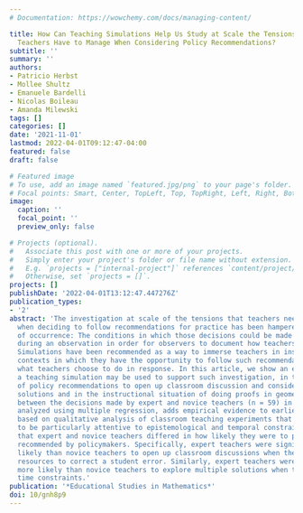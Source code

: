 ```yaml
---
# Documentation: https://wowchemy.com/docs/managing-content/

title: How Can Teaching Simulations Help Us Study at Scale the Tensions Mathematics
  Teachers Have to Manage When Considering Policy Recommendations?
subtitle: ''
summary: ''
authors:
- Patricio Herbst
- Mollee Shultz
- Emanuele Bardelli
- Nicolas Boileau
- Amanda Milewski
tags: []
categories: []
date: '2021-11-01'
lastmod: 2022-04-01T09:12:47-04:00
featured: false
draft: false

# Featured image
# To use, add an image named `featured.jpg/png` to your page's folder.
# Focal points: Smart, Center, TopLeft, Top, TopRight, Left, Right, BottomLeft, Bottom, BottomRight.
image:
  caption: ''
  focal_point: ''
  preview_only: false

# Projects (optional).
#   Associate this post with one or more of your projects.
#   Simply enter your project's folder or file name without extension.
#   E.g. `projects = ["internal-project"]` references `content/project/deep-learning/index.md`.
#   Otherwise, set `projects = []`.
projects: []
publishDate: '2022-04-01T13:12:47.447276Z'
publication_types:
- '2'
abstract: 'The investigation at scale of the tensions that teachers need to manage
  when deciding to follow recommendations for practice has been hampered by the problem
  of occurrence: The conditions in which those decisions could be made need to occur
  during an observation in order for observers to document how teachers handle them.
  Simulations have been recommended as a way to immerse teachers in instructional
  contexts in which they have the opportunity to follow such recommendations and observe
  what teachers choose to do in response. In this article, we show an example of how
  a teaching simulation may be used to support such investigation, in the context
  of policy recommendations to open up classroom discussion and consider multiple
  solutions and in the instructional situation of doing proofs in geometry. A contrast
  between the decisions made by expert and novice teachers (n = 59) in the simulation,
  analyzed using multiple regression, adds empirical evidence to earlier conjectures
  based on qualitative analysis of classroom teaching experiments that revealed teachers
  to be particularly attentive to epistemological and temporal constraints. We found
  that expert and novice teachers differed in how likely they were to prefer practices
  recommended by policymakers. Specifically, expert teachers were significantly more
  likely than novice teachers to open up classroom discussions when they had the knowledge
  resources to correct a student error. Similarly, expert teachers were significantly
  more likely than novice teachers to explore multiple solutions when there were no
  time constraints.'
publication: '*Educational Studies in Mathematics*'
doi: 10/gnh8p9
---
```

